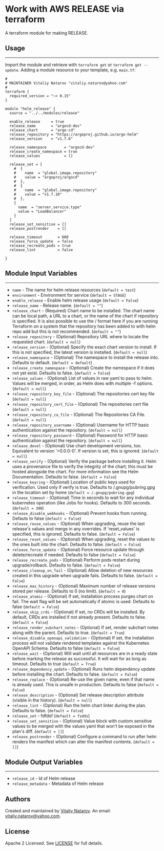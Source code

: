 # Work with AWS RELEASE via terraform

A terraform module for making RELEASE.


## Usage
----------------------
Import the module and retrieve with ```terraform get``` or ```terraform get --update```. Adding a module resource to your template, e.g. `main.tf`:

```
#
# MAINTAINER Vitaliy Natarov "vitaliy.natarov@yahoo.com"
#
terraform {
  required_version = "~> 0.15"
}

module "helm_release" {
  source = "../../modules/release"

  enable_release     = true
  release_name       = "argocd-dev"
  release_chart      = "argo-cd"
  release_repository = "https://argoproj.github.io/argo-helm"
  release_version    = "v1.7.6"

  release_namespace        = "argocd-dev"
  release_create_namespace = true
  release_values           = []

  release_set = [
    #  {
    #    name  = "global.image.repository"
    #    value = "argoproj/argocd"
    #  },
    #  {
    #    name  = "global.image.repository"
    #    value = "v1.7.10"
    #  },
    {
      name  = "server.service.type"
      value = "LoadBalancer"
    }
  ]
  release_set_sensitive = []
  release_postrender    = []

  release_timeout       = 600
  release_force_update  = false
  release_recreate_pods = true
  release_lint          = false

}
```

## Module Input Variables
----------------------
- `name` - The name for helm release resources (`default = test`)
- `environment` - Environment for service (`default = STAGE`)
- `enable_release` - Enable helm release usage (`default = False`)
- `release_name` - Release name. (`default = ""`)
- `release_chart` - (Required) Chart name to be installed. The chart name can be local path, a URL to a chart, or the name of the chart if repository is specified. It is also possible to use the <repository>/<chart> format here if you are running Terraform on a system that the repository has been added to with helm repo add but this is not recommended. (`default = ""`)
- `release_repository` - (Optional) Repository URL where to locate the requested chart. (`default = null`)
- `release_version` - (Optional) Specify the exact chart version to install. If this is not specified, the latest version is installed. (`default = null`)
- `release_namespace` - (Optional) The namespace to install the release into. Defaults to default. (`default = default`)
- `release_create_namespace` - (Optional) Create the namespace if it does not yet exist. Defaults to false. (`default = False`)
- `release_values` - (Optional) List of values in raw yaml to pass to helm. Values will be merged, in order, as Helm does with multiple -f options. (`default = null`)
- `release_repository_key_file` - (Optional) The repositories cert key file (`default = null`)
- `release_repository_cert_file` - (Optional) The repositories cert file (`default = null`)
- `release_repository_ca_file` - (Optional) The Repositories CA File. (`default = null`)
- `release_repository_username` - (Optional) Username for HTTP basic authentication against the repository. (`default = null`)
- `release_repository_password` - (Optional) Password for HTTP basic authentication against the repository. (`default = null`)
- `release_devel` - (Optional) Use chart development versions, too. Equivalent to version '>0.0.0-0'. If version is set, this is ignored. (`default = null`)
- `release_verify` - (Optional) Verify the package before installing it. Helm uses a provenance file to verify the integrity of the chart; this must be hosted alongside the chart. For more information see the Helm Documentation. Defaults to false. (`default = False`)
- `release_keyring` - (Optional) Location of public keys used for verification. Used only if verify is true. Defaults to /.gnupg/pubring.gpg in the location set by home (`default = /.gnupg/pubring.gpg`)
- `release_timeout` - (Optional) Time in seconds to wait for any individual kubernetes operation (like Jobs for hooks). Defaults to 300 seconds. (`default = 300`)
- `release_disable_webhooks` - (Optional) Prevent hooks from running. Defauts to false (`default = False`)
- `release_reuse_values` - (Optional) When upgrading, reuse the last release's values and merge in any overrides. If 'reset_values' is specified, this is ignored. Defaults to false. (`default = False`)
- `release_reset_values` - (Optional) When upgrading, reset the values to the ones built into the chart. Defaults to false. (`default = False`)
- `release_force_update` - (Optional) Force resource update through delete/recreate if needed. Defaults to false (`default = False`)
- `release_recreate_pods` - (Optional) Perform pods restart during upgrade/rollback. Defaults to false. (`default = False`)
- `release_cleanup_on_fail` - (Optional) Allow deletion of new resources created in this upgrade when upgrade fails. Defaults to false. (`default = False`)
- `release_max_history` - (Optional) Maximum number of release versions stored per release. Defaults to 0 (no limit). (`default = 0`)
- `release_atomic` - (Optional) If set, installation process purges chart on fail. The wait flag will be set automatically if atomic is used. Defaults to false (`default = False`)
- `release_skip_crds` - (Optional) If set, no CRDs will be installed. By default, CRDs are installed if not already present. Defaults to false. (`default = False`)
- `release_render_subchart_notes` - (Optional) If set, render subchart notes along with the parent. Defaults to true. (`default = True`)
- `release_disable_openapi_validation` - (Optional) If set, the installation process will not validate rendered templates against the Kubernetes OpenAPI Schema. Defaults to false (`default = False`)
- `release_wait` - (Optional) Will wait until all resources are in a ready state before marking the release as successful. It will wait for as long as timeout. Defaults to true (`default = True`)
- `release_dependency_update` - (Optional) Runs helm dependency update before installing the chart. Defaults to false. (`default = False`)
- `release_replace` - (Optional) Re-use the given name, even if that name is already used. This is unsafe in production. Defaults to false (`default = False`)
- `release_description` - (Optional) Set release description attribute (visible in the history). (`default = null`)
- `release_lint` - (Optional) Run the helm chart linter during the plan. Defaults to false. (`default = False`)
- `release_set` - fdfdsf (`default = fsdds`)
- `release_set_sensitive` - (Optional) Value block with custom sensitive values to be merged with the values yaml that won't be exposed in the plan's diff. (`default = []`)
- `release_postrender` - (Optional) Configure a command to run after helm renders the manifest which can alter the manifest contents. (`default = []`)

## Module Output Variables
----------------------
- `release_id` - Id of Helm release
- `release_metadata` - Metadata of Helm release


## Authors

Created and maintained by [Vitaliy Natarov](https://github.com/SebastianUA). An email: [vitaliy.natarov@yahoo.com](vitaliy.natarov@yahoo.com).

## License

Apache 2 Licensed. See [LICENSE](https://github.com/SebastianUA/terraform/blob/master/LICENSE) for full details.

